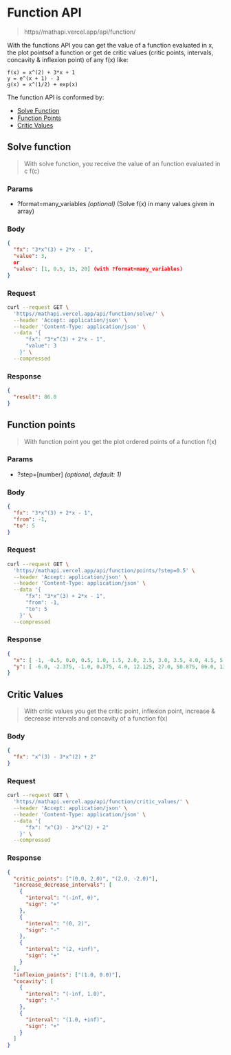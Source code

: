 # Function API

> https//mathapi.vercel.app/api/function/

With the functions API you can get the value of a function evaluated in x, the plot pointsof a function or get de critic values (critic points, intervals, concavity & inflexion point) of any f(x) like:

```
f(x) = x^(2) + 3*x + 1
y = e^(x + 1) - 3
g(x) = x^(1/2) + exp(x)
```

The function API is conformed by:

- [Solve Function](#solve-function)
- [Function Points](#function-points)
- [Critic Values](#critic-values)

## Solve function

> With solve function, you receive the value of an function evaluated in c f(c)

### Params

- ?format=many_variables *(optional)* (Solve f(x) in many values given in array)

### Body

```json
{
  "fx": "3*x^(3) + 2*x - 1",
  "value": 3,
  or
  "value": [1, 0.5, 15, 20] (with ?format=many_variables)
}
```

### Request

```bash
curl --request GET \
  'https//mathapi.vercel.app/api/function/solve/' \
  --header 'Accept: application/json' \
  --header 'Content-Type: application/json' \
  --data '{
      "fx": "3*x^(3) + 2*x - 1",
      "value": 3
    }' \
  --compressed
```

### Response

```json
{
  "result": 86.0
}
```

## Function points

> With function point you get the plot ordered points of a function f(x)

### Params

- ?step=[number] *(optional, default: 1)*

### Body

```json
{
  "fx": "3*x^(3) + 2*x - 1",
  "from": -1,
  "to": 5
}
```

### Request

```bash
curl --request GET \
  'https//mathapi.vercel.app/api/function/points/?step=0.5' \
  --header 'Accept: application/json' \
  --header 'Content-Type: application/json' \
  --data '{
      "fx": "3*x^(3) + 2*x - 1",
      "from": -1,
      "to": 5
    }' \
  --compressed
```

### Response

```json
{
  "x": [ -1, -0.5, 0.0, 0.5, 1.0, 1.5, 2.0, 2.5, 3.0, 3.5, 4.0, 4.5, 5.0],
  "y": [ -6.0, -2.375, -1.0, 0.375, 4.0, 12.125, 27.0, 50.875, 86.0, 134.625, 199.0, 281.375, 384.0]
}
```

## Critic Values

> With critic values you get the critic point, inflexion point, increase & decrease intervals and concavity of a function f(x)

### Body

```json
{
  "fx": "x^(3) - 3*x^(2) + 2"
}
```

### Request

```bash
curl --request GET \
  'https//mathapi.vercel.app/api/function/critic_values/' \
  --header 'Accept: application/json' \
  --header 'Content-Type: application/json' \
  --data '{
      "fx": "x^(3) - 3*x^(2) + 2"
    }' \
  --compressed
```

### Response

```json
{
  "critic_points": ["(0.0, 2.0)", "(2.0, -2.0)"],
  "increase_decrease_intervals": [
    {
      "interval": "(-inf, 0)",
      "sign": "+"
    },
    {
      "interval": "(0, 2)",
      "sign": "-"
    },
    {
      "interval": "(2, +inf)",
      "sign": "+"
    }
  ],
  "inflexion_points": ["(1.0, 0.0)"],
  "cocavity": [
    {
      "interval": "(-inf, 1.0)",
      "sign": "-"
    },
    {
      "interval": "(1.0, +inf)",
      "sign": "+"
    }
  ]
}
```